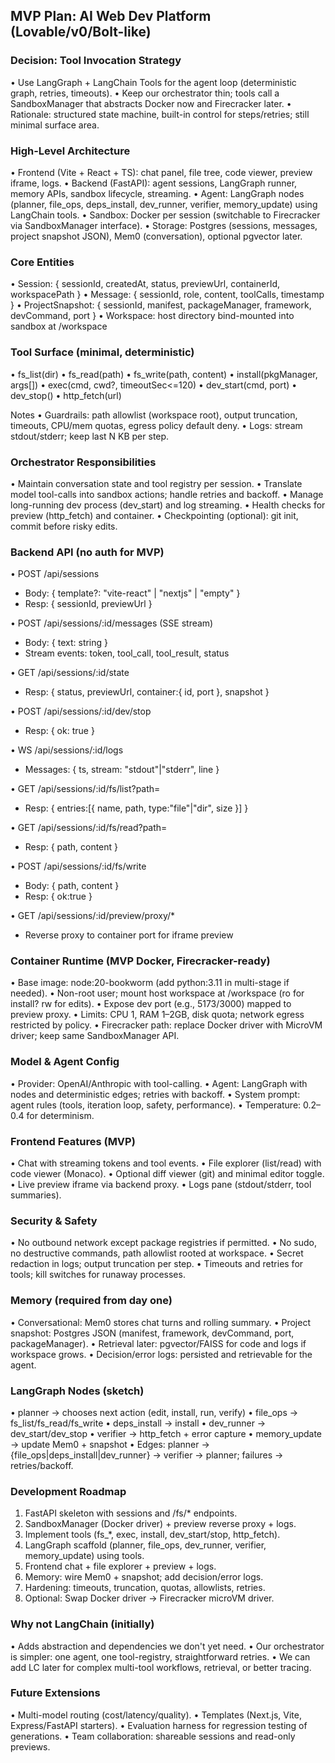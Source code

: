 ## MVP Plan: AI Web Dev Platform (Lovable/v0/Bolt-like)

### Decision: Tool Invocation Strategy
•⁠  ⁠Use LangGraph + LangChain Tools for the agent loop (deterministic graph, retries, timeouts).
•⁠  ⁠Keep our orchestrator thin; tools call a SandboxManager that abstracts Docker now and Firecracker later.
•⁠  ⁠Rationale: structured state machine, built-in control for steps/retries; still minimal surface area.

### High-Level Architecture
•⁠  ⁠Frontend (Vite + React + TS): chat panel, file tree, code viewer, preview iframe, logs.
•⁠  ⁠Backend (FastAPI): agent sessions, LangGraph runner, memory APIs, sandbox lifecycle, streaming.
•⁠  ⁠Agent: LangGraph nodes (planner, file_ops, deps_install, dev_runner, verifier, memory_update) using LangChain tools.
•⁠  ⁠Sandbox: Docker per session (switchable to Firecracker via SandboxManager interface).
•⁠  ⁠Storage: Postgres (sessions, messages, project snapshot JSON), Mem0 (conversation), optional pgvector later.

### Core Entities
•⁠  ⁠Session: { sessionId, createdAt, status, previewUrl, containerId, workspacePath }
•⁠  ⁠Message: { sessionId, role, content, toolCalls, timestamp }
•⁠  ⁠ProjectSnapshot: { sessionId, manifest, packageManager, framework, devCommand, port }
•⁠  ⁠Workspace: host directory bind-mounted into sandbox at /workspace

### Tool Surface (minimal, deterministic)
•⁠  ⁠fs_list(dir)
•⁠  ⁠fs_read(path)
•⁠  ⁠fs_write(path, content)
•⁠  ⁠install(pkgManager, args[])
•⁠  ⁠exec(cmd, cwd?, timeoutSec<=120)
•⁠  ⁠dev_start(cmd, port)
•⁠  ⁠dev_stop()
•⁠  ⁠http_fetch(url)

Notes
•⁠  ⁠Guardrails: path allowlist (workspace root), output truncation, timeouts, CPU/mem quotas, egress policy default deny.
•⁠  ⁠Logs: stream stdout/stderr; keep last N KB per step.

### Orchestrator Responsibilities
•⁠  ⁠Maintain conversation state and tool registry per session.
•⁠  ⁠Translate model tool-calls into sandbox actions; handle retries and backoff.
•⁠  ⁠Manage long-running dev process (dev_start) and log streaming.
•⁠  ⁠Health checks for preview (http_fetch) and container.
•⁠  ⁠Checkpointing (optional): git init, commit before risky edits.

### Backend API (no auth for MVP)
•⁠  ⁠POST /api/sessions
  - Body: { template?: "vite-react" | "nextjs" | "empty" }
  - Resp: { sessionId, previewUrl }

•⁠  ⁠POST /api/sessions/:id/messages (SSE stream)
  - Body: { text: string }
  - Stream events: token, tool_call, tool_result, status

•⁠  ⁠GET /api/sessions/:id/state
  - Resp: { status, previewUrl, container:{ id, port }, snapshot }

•⁠  ⁠POST /api/sessions/:id/dev/stop
  - Resp: { ok: true }

•⁠  ⁠WS /api/sessions/:id/logs
  - Messages: { ts, stream: "stdout"|"stderr", line }

•⁠  ⁠GET /api/sessions/:id/fs/list?path=
  - Resp: { entries:[{ name, path, type:"file"|"dir", size }] }

•⁠  ⁠GET /api/sessions/:id/fs/read?path=
  - Resp: { path, content }

•⁠  ⁠POST /api/sessions/:id/fs/write
  - Body: { path, content }
  - Resp: { ok:true }

•⁠  ⁠GET /api/sessions/:id/preview/proxy/*
  - Reverse proxy to container port for iframe preview

### Container Runtime (MVP Docker, Firecracker-ready)
•⁠  ⁠Base image: node:20-bookworm (add python:3.11 in multi-stage if needed).
•⁠  ⁠Non-root user; mount host workspace at /workspace (ro for install? rw for edits).
•⁠  ⁠Expose dev port (e.g., 5173/3000) mapped to preview proxy.
•⁠  ⁠Limits: CPU 1, RAM 1–2GB, disk quota; network egress restricted by policy.
•⁠  ⁠Firecracker path: replace Docker driver with MicroVM driver; keep same SandboxManager API.

### Model & Agent Config
•⁠  ⁠Provider: OpenAI/Anthropic with tool-calling.
•⁠  ⁠Agent: LangGraph with nodes and deterministic edges; retries with backoff.
•⁠  ⁠System prompt: agent rules (tools, iteration loop, safety, performance).
•⁠  ⁠Temperature: 0.2–0.4 for determinism.

### Frontend Features (MVP)
•⁠  ⁠Chat with streaming tokens and tool events.
•⁠  ⁠File explorer (list/read) with code viewer (Monaco).
•⁠  ⁠Optional diff viewer (git) and minimal editor toggle.
•⁠  ⁠Live preview iframe via backend proxy.
•⁠  ⁠Logs pane (stdout/stderr, tool summaries).

### Security & Safety
•⁠  ⁠No outbound network except package registries if permitted.
•⁠  ⁠No sudo, no destructive commands, path allowlist rooted at workspace.
•⁠  ⁠Secret redaction in logs; output truncation per step.
•⁠  ⁠Timeouts and retries for tools; kill switches for runaway processes.

### Memory (required from day one)
•⁠  ⁠Conversational: Mem0 stores chat turns and rolling summary.
•⁠  ⁠Project snapshot: Postgres JSON (manifest, framework, devCommand, port, packageManager).
•⁠  ⁠Retrieval later: pgvector/FAISS for code and logs if workspace grows.
•⁠  ⁠Decision/error logs: persisted and retrievable for the agent.

### LangGraph Nodes (sketch)
•⁠  ⁠planner -> chooses next action (edit, install, run, verify)
•⁠  ⁠file_ops -> fs_list/fs_read/fs_write
•⁠  ⁠deps_install -> install
•⁠  ⁠dev_runner -> dev_start/dev_stop
•⁠  ⁠verifier -> http_fetch + error capture
•⁠  ⁠memory_update -> update Mem0 + snapshot
•⁠  ⁠Edges: planner → {file_ops|deps_install|dev_runner} → verifier → planner; failures → retries/backoff.

### Development Roadmap
1) FastAPI skeleton with sessions and /fs/* endpoints.
2) SandboxManager (Docker driver) + preview reverse proxy + logs.
3) Implement tools (fs_*, exec, install, dev_start/stop, http_fetch).
4) LangGraph scaffold (planner, file_ops, dev_runner, verifier, memory_update) using tools.
5) Frontend chat + file explorer + preview + logs.
6) Memory: wire Mem0 + snapshot; add decision/error logs.
7) Hardening: timeouts, truncation, quotas, allowlists, retries.
8) Optional: Swap Docker driver -> Firecracker microVM driver.

### Why not LangChain (initially)
•⁠  ⁠Adds abstraction and dependencies we don't yet need.
•⁠  ⁠Our orchestrator is simpler: one agent, one tool-registry, straightforward retries.
•⁠  ⁠We can add LC later for complex multi-tool workflows, retrieval, or better tracing.

### Future Extensions
•⁠  ⁠Multi-model routing (cost/latency/quality).
•⁠  ⁠Templates (Next.js, Vite, Express/FastAPI starters).
•⁠  ⁠Evaluation harness for regression testing of generations.
•⁠  ⁠Team collaboration: shareable sessions and read-only previews.
